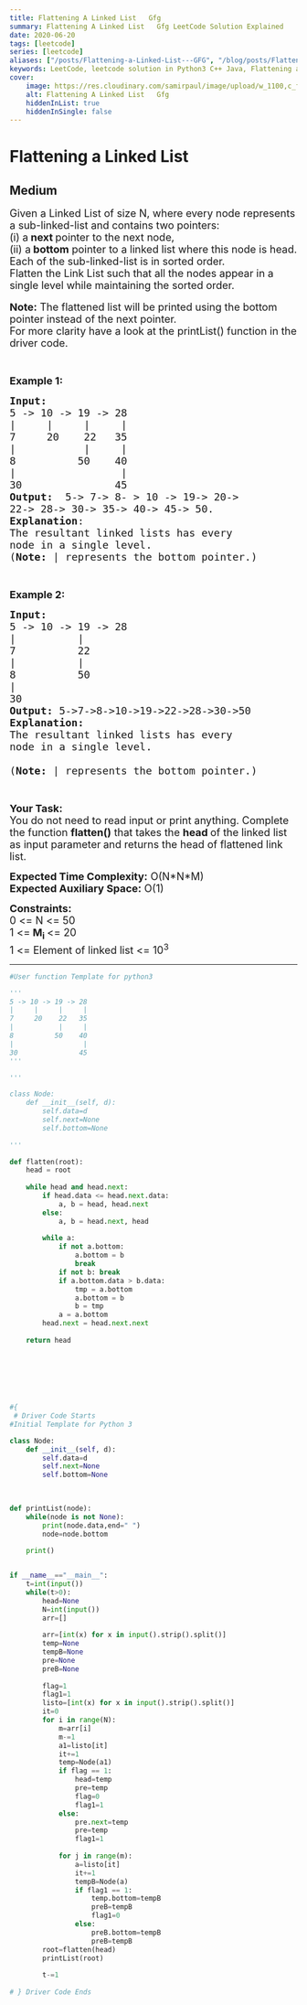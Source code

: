 ```yaml
---
title: Flattening A Linked List   Gfg
summary: Flattening A Linked List   Gfg LeetCode Solution Explained
date: 2020-06-20
tags: [leetcode]
series: [leetcode]
aliases: ["/posts/Flattening-a-Linked-List---GFG", "/blog/posts/Flattening-a-Linked-List---GFG", "/Flattening-a-Linked-List---GFG"]
keywords: LeetCode, leetcode solution in Python3 C++ Java, Flattening a Linked List - GFG solution
cover:
    image: https://res.cloudinary.com/samirpaul/image/upload/w_1100,c_fit,co_rgb:FFFFFF,l_text:Arial_70_bold:Flattening A Linked List   Gfg/problem-solving.webp
    alt: Flattening A Linked List   Gfg
    hiddenInList: true
    hiddenInSingle: false
---
```



# Flattening a Linked List
## Medium
<div class="problems_problem_content__Xm_eO"><p><span style="font-size:18px">Given a Linked List of size N, where every node represents a sub-linked-list and contains two pointers:<br>
(i) a<strong> next </strong>pointer to the next node,<br>
(ii) a<strong>&nbsp;bottom</strong>&nbsp;pointer&nbsp;to a linked list where this node is head.<br>
Each of the&nbsp;sub-linked-list is in sorted order.<br>
Flatten the Link List such that all the nodes appear in a single level while maintaining the sorted order.&nbsp;</span><br>
<br>
<span style="font-size:18px"><strong>Note:</strong> The flattened list will be printed using the bottom pointer instead of the next pointer.<br>
For more clarity have a look at the printList() function in the driver code.</span></p>

<p>&nbsp;</p>

<p><span style="font-size:18px"><strong>Example 1:</strong></span></p>

<pre><span style="font-size:18px"><strong>Input:
</strong>5 -&gt; 10 -&gt; 19 -&gt; 28
|     |     |     | 
7     20    22   35
|           |     | 
8          50    40
|                 | 
30               45<strong>
Output: </strong>&nbsp;5-&gt; 7-&gt; 8- &gt; 10 -&gt; 19-&gt; 20-&gt;
22-&gt; 28-&gt; 30-&gt; 35-&gt; 40-&gt; 45-&gt; 50.
<strong>Explanation</strong>:
The resultant linked lists has every 
node in a single level.<strong>
</strong>(<strong>Note: </strong>| represents the bottom pointer.)</span>
</pre>

<p>&nbsp;</p>

<p><span style="font-size:18px"><strong>Example 2:</strong></span></p>

<pre><span style="font-size:18px"><strong>Input:</strong>
5 -&gt; 10 -&gt; 19 -&gt; 28
|          |                
7          22   
|          |                 
8          50 
|                           
30              
<strong>Output:</strong> 5-&gt;7-&gt;8-&gt;10-&gt;19-&gt;22-&gt;28-&gt;30-&gt;50
<strong>Explanation:</strong>
The resultant linked lists has every
node in a single level.

(<strong>Note: </strong>| represents the bottom pointer.)</span></pre>

<p>&nbsp;</p>

<p><span style="font-size:18px"><strong>Your Task:</strong><br>
You do not need to read input or print anything. Complete the function <strong>flatten()</strong></span><span style="font-size:18px"> that takes the&nbsp;<strong>head </strong>of the linked list as input&nbsp;parameter<strong> </strong>and returns the head of flattened link list.</span></p>

<p><span style="font-size:18px"><strong>Expected Time Complexity:</strong>&nbsp;O(N*N*M)<br>
<strong>Expected Auxiliary Space:</strong>&nbsp;O(1)</span></p>

<p><span style="font-size:18px"><strong>Constraints:</strong></span><br>
<span style="font-size:18px">0 &lt;= N &lt;= 50<br>
1 &lt;=<strong> M<sub>i</sub> </strong>&lt;= 20<br>
1 &lt;= Element of linked list &lt;= 10<sup>3</sup></span></p>
</div>

---




```python
#User function Template for python3

'''
5 -> 10 -> 19 -> 28
|     |     |     | 
7     20    22   35
|           |     | 
8          50    40
|                 | 
30               45
'''

'''

class Node:
    def __init__(self, d):
        self.data=d
        self.next=None
        self.bottom=None
        
'''

def flatten(root):
    head = root
    
    while head and head.next:
        if head.data <= head.next.data:
            a, b = head, head.next
        else:
            a, b = head.next, head
        
        while a:
            if not a.bottom:
                a.bottom = b 
                break
            if not b: break
            if a.bottom.data > b.data:
                tmp = a.bottom
                a.bottom = b
                b = tmp
            a = a.bottom
        head.next = head.next.next
    
    return head
        
    
    
    
    


#{ 
 # Driver Code Starts
#Initial Template for Python 3

class Node:
    def __init__(self, d):
        self.data=d
        self.next=None
        self.bottom=None
        
        

def printList(node):
    while(node is not None):
        print(node.data,end=" ")
        node=node.bottom
        
    print()


if __name__=="__main__":
    t=int(input())
    while(t>0):
        head=None
        N=int(input())
        arr=[]
        
        arr=[int(x) for x in input().strip().split()]
        temp=None
        tempB=None
        pre=None
        preB=None
        
        flag=1
        flag1=1
        listo=[int(x) for x in input().strip().split()]
        it=0
        for i in range(N):
            m=arr[i]
            m-=1
            a1=listo[it]
            it+=1
            temp=Node(a1)
            if flag == 1:
                head=temp
                pre=temp
                flag=0
                flag1=1
            else:
                pre.next=temp
                pre=temp
                flag1=1
                
            for j in range(m):
                a=listo[it]
                it+=1
                tempB=Node(a)
                if flag1 == 1:
                    temp.bottom=tempB
                    preB=tempB
                    flag1=0
                else:
                    preB.bottom=tempB
                    preB=tempB
        root=flatten(head)
        printList(root)
        
        t-=1
            
# } Driver Code Ends
```
